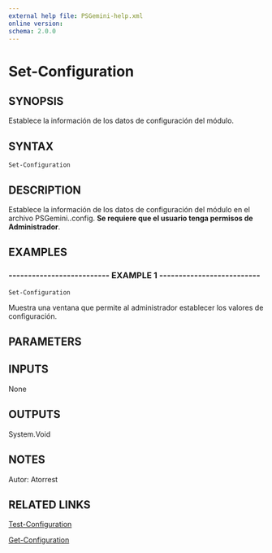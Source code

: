 ```yaml
---
external help file: PSGemini-help.xml
online version: 
schema: 2.0.0
---
```


# Set-Configuration

## SYNOPSIS
Establece la información de los datos de configuración del módulo.

## SYNTAX

```
Set-Configuration
```

## DESCRIPTION
Establece la información de los datos de configuración del módulo en el archivo PSGemini..config.
**Se requiere que el usuario tenga permisos de Administrador**.

## EXAMPLES

### -------------------------- EXAMPLE 1 --------------------------
```
Set-Configuration
```

Muestra una ventana que permite al administrador establecer los valores de configuración.

## PARAMETERS

## INPUTS

None

## OUTPUTS

System.Void

## NOTES
Autor: Atorrest

## RELATED LINKS

[Test-Configuration](Test-Configuration.md)

[Get-Configuration](Get-Configuration.md)

